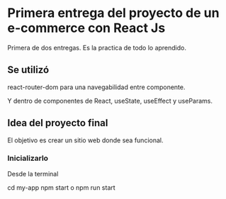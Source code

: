 # Primera entrega del proyecto de un e-commerce con React Js
Primera de dos entregas. Es la practica de todo lo aprendido. 

## Se utilizó
react-router-dom  para una navegabilidad entre componente.

Y dentro de componentes de React, useState, useEffect y useParams.

## Idea del proyecto final  
El objetivo es crear un sitio web donde sea funcional. 

### Inicializarlo

Desde la terminal

cd my-app
npm start o npm run start



